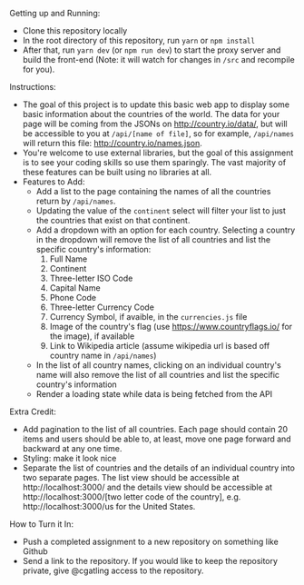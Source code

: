 Getting up and Running:

- Clone this repository locally
- In the root directory of this repository, run `yarn` or `npm install`
- After that, run `yarn dev` (or `npm run dev`) to start the proxy server and build the front-end (Note: it will watch for changes in `/src` and recompile for you).

Instructions:

- The goal of this project is to update this basic web app to display some basic information about the countries of the world. The data for your page will be coming from the JSONs on http://country.io/data/, but will be accessible to you at `/api/[name of file]`, so for example, `/api/names` will return this file: http://country.io/names.json.
- You're welcome to use external libraries, but the goal of this assignment is to see your coding skills so use them sparingly. The vast majority of these features can be built using no libraries at all.
- Features to Add:
  - Add a list to the page containing the names of all the countries return by `/api/names`.
  - Updating the value of the `continent` select will filter your list to just the countries that exist on that continent.
  - Add a dropdown with an option for each country. Selecting a country in the dropdown will remove the list of all countries and list the specific country's information:
    1. Full Name
    2. Continent
    3. Three-letter ISO Code
    4. Capital Name
    5. Phone Code
    6. Three-letter Currency Code
    7. Currency Symbol, if avaible, in the `currencies.js` file
    8. Image of the country's flag (use https://www.countryflags.io/ for the image), if available
    9. Link to Wikipedia article (assume wikipedia url is based off country name in `/api/names`)
  - In the list of all country names, clicking on an individual country's name will also remove the list of all countries and list the specific country's information
  - Render a loading state while data is being fetched from the API

Extra Credit:

- Add pagination to the list of all countries. Each page should contain 20 items and users should be able to, at least, move one page forward and backward at any one time.
- Styling: make it look nice
- Separate the list of countries and the details of an individual country into two separate pages. The list view should be accessible at http://localhost:3000/ and the details view should be accessible at http://localhost:3000/[two letter code of the country], e.g. http://localhost:3000/us for the United States.

How to Turn it In:

- Push a completed assignment to a new repository on something like Github
- Send a link to the repository. If you would like to keep the repository private, give @cgatling access to the repository.
